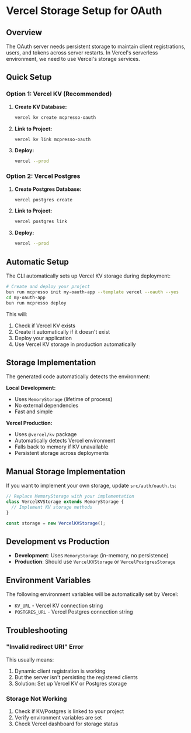 # Vercel Storage Setup for OAuth

## Overview

The OAuth server needs persistent storage to maintain client registrations, users, and tokens across server restarts. In Vercel's serverless environment, we need to use Vercel's storage services.

## Quick Setup

### Option 1: Vercel KV (Recommended)

1. **Create KV Database:**
   ```bash
   vercel kv create mcpresso-oauth
   ```

2. **Link to Project:**
   ```bash
   vercel kv link mcpresso-oauth
   ```

3. **Deploy:**
   ```bash
   vercel --prod
   ```

### Option 2: Vercel Postgres

1. **Create Postgres Database:**
   ```bash
   vercel postgres create
   ```

2. **Link to Project:**
   ```bash
   vercel postgres link
   ```

3. **Deploy:**
   ```bash
   vercel --prod
   ```

## Automatic Setup

The CLI automatically sets up Vercel KV storage during deployment:

```bash
# Create and deploy your project
bun run mcpresso init my-oauth-app --template vercel --oauth --yes
cd my-oauth-app
bun run mcpresso deploy
```

This will:
1. Check if Vercel KV exists
2. Create it automatically if it doesn't exist
3. Deploy your application
4. Use Vercel KV storage in production automatically

## Storage Implementation

The generated code automatically detects the environment:

**Local Development:**
- Uses `MemoryStorage` (lifetime of process)
- No external dependencies
- Fast and simple

**Vercel Production:**
- Uses `@vercel/kv` package
- Automatically detects Vercel environment
- Falls back to memory if KV unavailable
- Persistent storage across deployments

## Manual Storage Implementation

If you want to implement your own storage, update `src/auth/oauth.ts`:

```typescript
// Replace MemoryStorage with your implementation
class VercelKVStorage extends MemoryStorage {
  // Implement KV storage methods
}

const storage = new VercelKVStorage();
```

## Development vs Production

- **Development**: Uses `MemoryStorage` (in-memory, no persistence)
- **Production**: Should use `VercelKVStorage` or `VercelPostgresStorage`

## Environment Variables

The following environment variables will be automatically set by Vercel:

- `KV_URL` - Vercel KV connection string
- `POSTGRES_URL` - Vercel Postgres connection string

## Troubleshooting

### "Invalid redirect URI" Error

This usually means:
1. Dynamic client registration is working
2. But the server isn't persisting the registered clients
3. Solution: Set up Vercel KV or Postgres storage

### Storage Not Working

1. Check if KV/Postgres is linked to your project
2. Verify environment variables are set
3. Check Vercel dashboard for storage status 